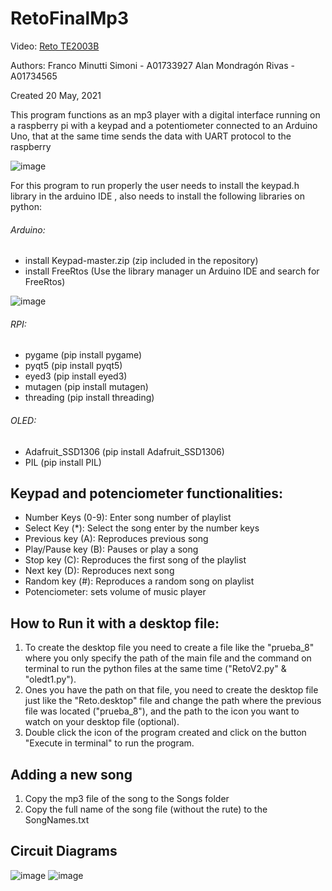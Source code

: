 # RetoFinalMp3

Video: [Reto TE2003B](https://youtu.be/vWmVSsLhZlg)

Authors:
Franco Minutti Simoni - A01733927
Alan Mondragón Rivas - A01734565

Created 20 May, 2021

This program functions as an mp3 player with a digital interface running on a
raspberry pi with a keypad and a potentiometer connected to an Arduino Uno, that
at the same time sends the data with UART protocol to the raspberry

![image](https://user-images.githubusercontent.com/67660198/121632471-a504aa80-ca46-11eb-9166-dc69a472da11.png)

For this program to run properly the user needs to install the keypad.h library in the arduino IDE
, also needs to install the following libraries on python:
###### Arduino:
* install Keypad-master.zip (zip included in the repository)
* install FreeRtos (Use the library manager un Arduino IDE and search for FreeRtos)

![image](https://user-images.githubusercontent.com/67660198/121632165-1f80fa80-ca46-11eb-97c5-239db9f03633.png)
###### RPI:
* pygame (pip install pygame)
* pyqt5 (pip install pyqt5)
* eyed3 (pip install eyed3)
* mutagen (pip install mutagen)
* threading (pip install threading)
###### OLED:
* Adafruit_SSD1306 (pip install Adafruit_SSD1306)
* PIL (pip install PIL)

## Keypad and potenciometer functionalities:
- Number Keys (0-9): Enter song number of playlist
- Select Key (\*): Select the song enter by the number keys
- Previous key (A): Reproduces previous song
- Play/Pause key (B): Pauses or play a song
- Stop key (C): Reproduces the first song of the playlist
- Next key (D): Reproduces next song
- Random key (\#): Reproduces a random song on playlist
- Potenciometer: sets volume of music player

## How to Run it with a desktop file:
1. To create the desktop file you need to create a file like the "prueba_8" where you only specify the path of the main file and the command on terminal to run the python files at the same time ("RetoV2.py" & "oledt1.py").
2. Ones you have the path on that file, you need to create the desktop file just like the "Reto.desktop" file and change the path where the previous file was located ("prueba_8"), and the path to the icon you want to watch on your desktop file (optional).
3. Double click the icon of the program created and click on the button "Execute in terminal" to run the program.

## Adding a new song
1. Copy the mp3 file of the song to the Songs folder
2. Copy the full name of the song file (without the rute) to the SongNames.txt

## Circuit Diagrams

![image](https://user-images.githubusercontent.com/67660198/121631735-44c13900-ca45-11eb-81fe-93c8ae44d123.png)
![image](https://user-images.githubusercontent.com/67660198/121631766-530f5500-ca45-11eb-976f-3f13e3c17fda.png)
